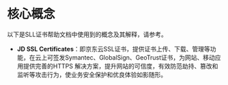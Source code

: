 # 核心概念
以下是SLL证书帮助文档中使用到的概念及其解释，请参考。

- **JD SSL Certificates**：即京东云SSL证书，提供证书上传、下载、管理等功能，在云上可签发Symantec、GlobalSign、GeoTrust证书，为网站、移动应用提供完善的HTTPS 解决方案，提升网站的可信度，有效防范劫持、篡改和监听等攻击行为，使业务安全保护和优良体验如影随形。
